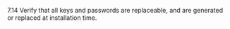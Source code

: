 7.14 Verify that all keys and passwords are replaceable, and are generated or replaced at installation time.
